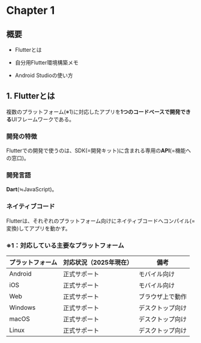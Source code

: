# Chapter 1  

## 概要  

- Flutterとは  

- 自分用Flutter環境構築メモ  

- Android Studioの使い方  

## 1. Flutterとは  

複数のプラットフォーム(※1)に対応したアプリを**1つのコードベースで開発できる**UIフレームワークである。  

### 開発の特徴  

Flutterでの開発で使うのは、SDK(=開発キット)に含まれる専用の**API**(=機能への窓口)。  

### 開発言語  

**Dart**(≒JavaScript)。

### ネイティブコード

Flutterは、それぞれのプラットフォーム向けにネイティブコードへコンパイル(=変換)してアプリを動かす。

### ※1：対応している主要なプラットフォーム

| プラットフォーム | 対応状況（2025年現在） | 備考       |
| -------- | ------------- | -------- |
| Android  | 正式サポート      | モバイル向け   |
| iOS      | 正式サポート      | モバイル向け   |
| Web      | 正式サポート      | ブラウザ上で動作 |
| Windows  | 正式サポート      | デスクトップ向け |
| macOS    | 正式サポート      | デスクトップ向け |
| Linux    | 正式サポート      | デスクトップ向け |
